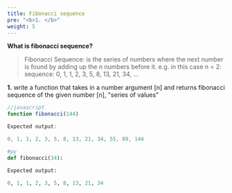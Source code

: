 ```yaml
---
title: Fibonacci sequence
pre: "<b>1. </b>"
weight: 5
---
```



 **What is fibonacci sequence?**

> Fibonacci Sequence: is the series of numbers where the next number is found by adding up the n numbers before it.
> e.g. in this case n = 2:
> sequence: 0, 1, 1, 2, 3, 5, 8, 13, 21, 34, ...

**1.** 
write a function that takes in a number argument [n] and returns fibonacci sequence of the given number [n], "series of values" 

```js
//javascript
function fibonacci(144)

Expected output:

0, 1, 1, 2, 3, 5, 8, 13, 21, 34, 55, 89, 144
```

```py
#py
def fibonacci(34):

Expected output:

0, 1, 1, 2, 3, 5, 8, 13, 21, 34
```

